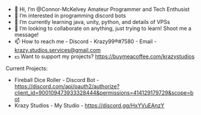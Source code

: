 - 👋 Hi, I’m @Connor-McKelvey Amateur Programmer and Tech Enthusist
- 👀 I’m interested in programming discord bots
- 🌱 I’m currently learning java, unity, python, and details of VPSs
- 💞️ I’m looking to collaborate on anything, just trying to learn! Shoot me a message!
- 📫 How to reach me 
      - Discord - Krazy99®#7580
      - Email - krazy.studios.services@gmail.com
- 💵 Want to support my projects? https://buymeacoffee.com/krazystudios

Current Projects:
 - Fireball Dice Roller - Discord Bot - https://discord.com/api/oauth2/authorize?client_id=900109473933328444&permissions=414129179729&scope=bot
 - Krazy Studios - My Studio - https://discord.gg/HxYVuEAnzY
<!---
Connor-McKelvey/Connor-McKelvey is a ✨ special ✨ repository because its `README.md` (this file) appears on your GitHub profile.
You can click the Preview link to take a look at your changes.
--->
